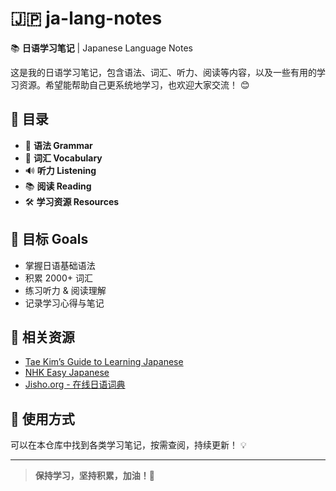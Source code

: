 # 🇯🇵 ja-lang-notes

📚 **日语学习笔记** | Japanese Language Notes

这是我的日语学习笔记，包含语法、词汇、听力、阅读等内容，以及一些有用的学习资源。希望能帮助自己更系统地学习，也欢迎大家交流！ 😊

## 📖 目录

- 📌 **语法 Grammar**  
- 📝 **词汇 Vocabulary**  
- 🔊 **听力 Listening**  
- 📚 **阅读 Reading**  
- 🛠 **学习资源 Resources**  

## 🚀 目标 Goals

- 掌握日语基础语法  
- 积累 2000+ 词汇  
- 练习听力 & 阅读理解  
- 记录学习心得与笔记  

## 📌 相关资源

- [Tae Kim’s Guide to Learning Japanese](https://www.guidetojapanese.org/learn/)  
- [NHK Easy Japanese](https://www3.nhk.or.jp/news/easy/)  
- [Jisho.org - 在线日语词典](https://jisho.org/)  

## 📌 使用方式

可以在本仓库中找到各类学习笔记，按需查阅，持续更新！ 💡

---

> **保持学习，坚持积累，加油！💪**
